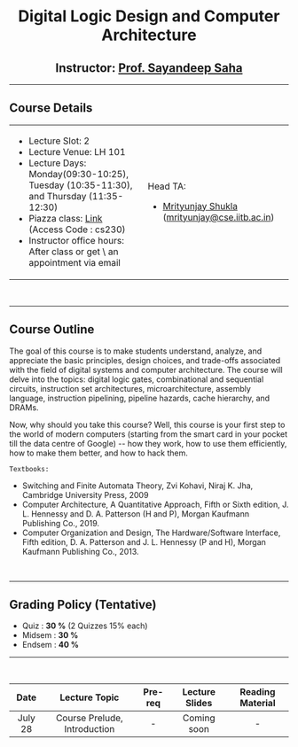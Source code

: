 <center>
    <h1>Digital Logic Design and Computer Architecture</h1>
    <h2>Instructor: <a href="https://sites.google.com/view/sayandeepsaha/home" target=_blank>Prof. Sayandeep Saha</a></h2>
</center>

---------

<h2>Course Details</h2>


<table>

<tr>
<td>

* Lecture Slot: 2
* Lecture Venue: LH 101
* Lecture Days: Monday(09:30-10:25), Tuesday (10:35-11:30), and Thursday (11:35-12:30)
* Piazza class: [Link](https://piazza.com/iit_bombay/summer2025/cs230) (Access Code : cs230)
* Instructor office hours: After class or get \ an appointment via email

</td>
<td>

Head TA:
- [Mrityunjay Shukla](https://mrityunjayshukla411.github.io/) (mrityunjay@cse.iitb.ac.in)

</td>
</tr>
</table>

<br>

---------

<h2>Course Outline</h2>
The goal of this course is to make students understand, analyze, and appreciate the basic principles, design choices, and trade-offs associated with the field of digital systems and computer architecture. The course will delve into the topics: digital logic gates, combinational and sequential circuits, instruction set architectures, microarchitecture, assembly language, instruction pipelining, pipeline hazards, cache hierarchy, and DRAMs.

Now, why should you take this course? Well, this course is your first step to the world of modern computers (starting from the smart card in your pocket till the data centre of Google) -- how they work, how to use them efficiently, how to make them better, and how to hack them.

`Textbooks:`
* Switching and Finite Automata Theory,  Zvi Kohavi, Niraj K. Jha, Cambridge University Press, 2009
* Computer Architecture, A Quantitative Approach, Fifth or Sixth edition, J. L. Hennessy and D. A. Patterson (H and P), Morgan Kaufmann Publishing Co., 2019.
* Computer Organization and Design, The Hardware/Software Interface, Fifth edition, D. A. Patterson and J. L. Hennessy (P and H), Morgan Kaufmann Publishing Co., 2013.

<br>

---------

<h2>Grading Policy (Tentative)</h2>

- Quiz                     : **30 %** (2 Quizzes 15% each)
- Midsem                   : **30 %**
- Endsem                   : **40 %**

---------
<br>

|   Date    | Lecture Topic | Pre-req |  Lecture Slides  |  Reading Material  |
| :-------------: | :--------------------------------------------: | :-------------: | :-------------: | :-------------: |
|   July 28  |  Course Prelude, Introduction |  -  |  Coming soon  |  -  |
<!--
|   Jan 10  |  Intro to Theoretical Cryptography |  -  | [pdf](./downloadables/lec_slides/ISC_lec2.pdf)  |  Intro to Modern Cryptography, Chapters 2 to 3.4 <br>[pdf](./downloadables/ref_books/intro_to_modern_crypto-chap_2-3.4.pdf)  |
|   Jan 15  |  Introduction to Block Ciphers |  Bayes theorem, Basic probability, Boolean algebra  |  [pdf](./downloadables/lec_slides/ISC_lec3.pdf)  |  -  |
|   Jan 17  |  Hardware Design using Verilog |  Digital logic design, Verilog (see the resources on webpage and also [asic-world.com](https://asic-world.com/verilog/index.html))  | [pdf](./downloadables/lec_slides/ISC_lec4.pdf)  |  Prof. Debdeep Mukhopadhyay's lecture on Algorithm to Hardware <br>[video](https://www.youtube.com/watch?v=sACVot8QFWY&list=PLQBbcgo55TX-7vygatpMHOOtgflvYtkeZ&index=3)  |
|   Jan 22  |  Some Essential Concepts in Hardware Design  |  -  |  [pdf](./downloadables/lec_slides/ISC_lec5.pdf)  |  -  |
|   Jan 24  |  Finite Field and Hardware |  [pdf](./downloadables/lec_slides/ISC_lec6_prereq.pdf)  |  [pdf](./downloadables/lec_slides/ISC_lec6.pdf) | hard copy (due to some copyright issues) of a book will be provided in next class   |
|   Jan 29  |  The Anatomy of AES |  -  |  [pdf](./downloadables/lec_slides/ISC_lec7.pdf) |  -  |
|   Jan 31  |  Field Isomorphism  |  -  |  [pdf](./downloadables/lec_slides/ISC_lec8.pdf) |  -  |
|   Feb 5, 7  |  Composite Field Mapping  |  -  |  [pdf](./downloadables/lec_slides/ISC_lec9_10.pdf) |  -  |
| Feb 12, 19, 21 | Entering the world of attacks | - | [pdf](./downloadables/lec_slides/ISC_lec11_13.pdf) | - |
| Mar 05, 07 | Entering the world of attacks (from page 72) | - | [pdf](./downloadables/lec_slides/ISC_lec11_15.pdf) | - |
| Mar 12, 19 | Entering the world of attacks (from page 117) | - | [pdf](./downloadables/lec_slides/ISC_lec11_17.pdf) | - |
| Mar 21, 26 | Side channel attack countermeasures | - | [pdf](./downloadables/lec_slides/ISC_lec18_19.pdf) | - |
| Mar 28 | Fault Attacks | - | [pdf](./downloadables/lec_slides/ISC_lec20.pdf) | - |
| Apr 2 | Fault Attacks (from page 35) | - | [pdf](./downloadables/lec_slides/ISC_lec21.pdf) | - |
| Apr 4 | Fault Attacks (from page 64) | - | [pdf](./downloadables/lec_slides/ISC_lec22.pdf) | - |

-->
